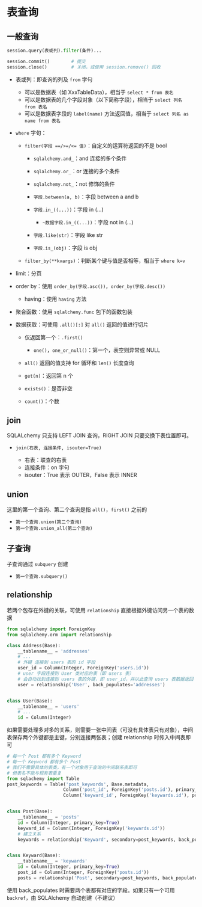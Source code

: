 # 表查询

## 一般查询

```python
session.query(表或列).filter(条件)...

session.commit()        # 提交
session.close()         # 关闭，或使用 session.remove() 回收
```

* 表或列：即查询的列及 `from` 字句

  * 可以是数据表（如 XxxTableData），相当于 `select * from 表名`
  * 可以是数据表的几个字段对象（以下简称字段），相当于 `select 列名 from 表名`
  * 可以是数据表字段的 `label(name)` 方法返回值，相当于 `select 列名 as name from 表名`
* `where` 字句：

  * `filter(字段 ==/>=/<= 值)`：自定义的运算符返回的不是 bool

    * `sqlalchemy.and_`：and 连接的多个条件
    * `sqlalchemy.or_`：or 连接的多个条件
    * `sqlalchemy.not_`：not 修饰的条件
    * `字段.between(a, b)`：字段 between a and b
    * `字段.in_((...))`：字段 in (...)

      * `~数据字段.in_((...))`：字段 not in (...)
    * `字段.like(str)`：字段 like str
    * `字段.is_(obj)`：字段 is obj
  * `filter_by(**kvargs)`：判断某个键与值是否相等，相当于 `where k=v`
* limit：分页
* order by：使用 `order_by(字段.asc())`，`order_by(字段.desc())`

  * having：使用 `having` 方法
* 聚合函数：使用 `sqlalchemy.func` 包下的函数包装
* 数据获取：可使用 `.all()[:]` 对 `all()` 返回的值进行切片

  * 仅返回第一个：`.first()`

    * `one()`，`one_or_null()`：第一个，表空则异常或 NULL
  * `all()` 返回的值支持 for 循环和 `len()` 长度查询
  * `get(n)`：返回第 n 个
  * `exists()`：是否非空
  * `count()`：个数

## join

SQLALchemy 只支持 LEFT JOIN 查询，RIGHT JOIN 只要交换下表位置即可。

* `join(右表, 连接条件, isouter=True)`

  * 右表：联查的右表
  * 连接条件：on 字句
  * isouter：True 表示 OUTER，False 表示 INNER

## union

这里的第一个查询、第二个查询是指 `all()`，`first()` 之前的

* `第一个查询.union(第二个查询)`
* `第一个查询.union_all(第二个查询)`

## 子查询

子查询通过 `subquery` 创建

* `第一个查询.subquery()`

## relationship

若两个包存在外键的关联，可使用 `relationship` 直接根据外键访问另一个表的数据

```python
from sqlalchemy import ForeignKey
from sqlalchemy.orm import relationship

class Address(Base):
    __tablename__ = 'addresses'
    # ...
    # 外键 连接到 users 表的 id 字段
    user_id = Column(Integer, ForeignKey('users.id'))
    # user 字段连接到 User 类对应的表（即 users 表）
    # 会自动找到连接到 users 表的外键，即 user_id，并以此查询 users 表数据返回
    user = relationship('User', back_populates='addresses')


class User(Base):
    __tablename__ = 'users'
    # ...
    id = Column(Integer)
```

如果需要处理多对多的关系，则需要一张中间表（可没有具体表只有对象），中间表保存两个外键都是主键，分别连接两张表；创建 relationship 时传入中间表即可

```python
# 每一个 Post 都有多个 Keyword
# 每一个 Keyword 都有多个 Post
# 我们不需要具体的表类，有一个对象用于查询的中间联系表即可
# 但表名不能与现有表重复
from sqlachemy import Table
post_keywords = Table('post_keywords', Base.metadata,
					 Column('post_id', ForeignKey('posts.id'), primary_key=True),
					 Column('keyward_id', ForeignKey('keywards.id'), primary_key=True))


class Post(Base):
    __tablename__ = 'posts'
    id = Column(Integer, primary_key=True)
    keyward_id = Column(Integer, ForeignKey('keywards.id'))
    # 建立关系
    keywards = relationship('Keyward', secondary=post_keywords, back_populates='posts')


class Keyward(Base):
    __tablename__ = 'keywards'
    id = Column(Integer, primary_key=True)
    post_id = Column(Integer, ForeignKey('posts.id'))
    posts = relationship('Post', secondary=post_keywords, back_populates='keywards')
```

使用 back_populates 时需要两个表都有对应的字段。如果只有一个可用 `backref`，由 SQLAlchemy 自动创建（不建议）

